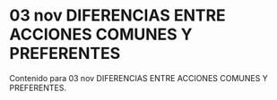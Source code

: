 # 03 nov  DIFERENCIAS ENTRE ACCIONES COMUNES Y PREFERENTES

Contenido para 03 nov  DIFERENCIAS ENTRE ACCIONES COMUNES Y PREFERENTES.